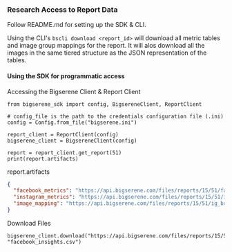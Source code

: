### Research Access to Report Data

Follow README.md for setting up the SDK & CLI.

Using the CLI's `bscli download <report_id>` will download all metric tables and image group mappings for the report. It will alos download all the images in the same tiered structure as the JSON representation of the tables.

#### Using the SDK for programmatic access

Accessing the Bigserene Client & Report Client

```python3
from bigserene_sdk import config, BigsereneClient, ReportClient

# config_file is the path to the credentials configuration file (.ini)
config = Config.from_file("bigserene.ini")

report_client = ReportClient(config)
bigserene_client = BigsereneClient(config)

report = report_client.get_report(51)
print(report.artifacts)
```

report.artifacts

```json
{
  "facebook_metrics": "https://api.bigserene.com/files/reports/15/51/facebook_insights.csv",
  "instagram_metrics": "https://api.bigserene.com/files/reports/15/51/ig_discovery_insights.csv",
  "image_mapping": "https://api.bigserene.com/files/reports/15/51/ig_brands_image_groups.csv"
}
```

Download Files

```python3
bigserene_client.download("https://api.bigserene.com/files/reports/15/51/facebook_insights.csv", "facebook_insights.csv")
```
